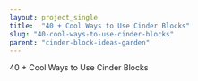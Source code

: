 ```yaml
---
layout: project_single
title:  "40 + Cool Ways to Use Cinder Blocks"
slug: "40-cool-ways-to-use-cinder-blocks"
parent: "cinder-block-ideas-garden"
---
```

40 + Cool Ways to Use Cinder Blocks